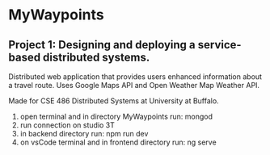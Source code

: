 # MyWaypoints

## Project 1: Designing and deploying a service-based distributed systems.

Distributed web application that provides users enhanced information about a travel route. Uses Google Maps API and Open Weather Map Weather API. 

Made for CSE 486 Distributed Systems at University at Buffalo.

1. open terminal and in directory MyWaypoints run: mongod
2. run connection on studio 3T
3. in backend directory run: npm run dev
3. on vsCode terminal and in frontend directory run: ng serve
